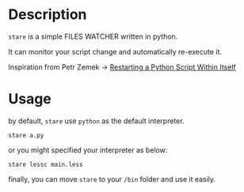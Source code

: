 # Description

`stare` is a simple FILES WATCHER written in python.

It can monitor your script change and automatically re-execute it.

Inspiration from Petr Zemek -> [Restarting a Python Script Within Itself](https://blog.petrzemek.net/2014/03/23/restarting-a-python-script-within-itself/)

# Usage

by default, `stare` use `python` as the default interpreter.

`stare a.py`

or you might specified your interpreter as below:

`stare lessc main.less`


finally, you can move `stare` to your `/bin` folder and use it easily.
